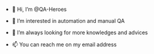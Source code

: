 - 👋 Hi, I’m @QA-Heroes
- 👀 I’m interested in automation and manual QA
- 🌱 I’m always looking for more knowledges and advices 

- 📫 You can reach me on my email address

<!---
QA-Hero/QA-Hero is a ✨ special ✨ repository because its `README.md` (this file) appears on your GitHub profile.
You can click the Preview link to take a look at your changes.
--->
